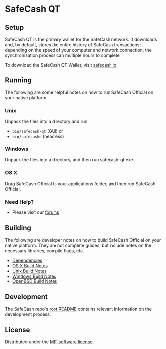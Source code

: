 SafeCash QT
=============

Setup
---------------------
SafeCash QT is the primary wallet for the SafeCash network. It downloads and, by default, stores the entire history of SafeCash transactions; depending on the speed of your computer and network connection, the synchronization process can multiple hours to complete

To download the SafeCash QT Wallet, visit [safecash.io](https://safecash.io/#download).

Running
---------------------
The following are some helpful notes on how to run SafeCash Official on your native platform.

### Unix

Unpack the files into a directory and run:

- `bin/safecash-qt` (GUI) or
- `bin/safecashd` (headless)

### Windows

Unpack the files into a directory, and then run safecash-qt.exe.

### OS X

Drag SafeCash Official to your applications folder, and then run SafeCash Official.

### Need Help?

* Please visit our [forums](https://safecash.io/forum/)

Building
---------------------
The following are developer notes on how to build SafeCash Official on your native platform. They are not complete guides, but include notes on the necessary libraries, compile flags, etc.

- [Dependencies](dependencies.md)
- [OS X Build Notes](build-osx.md)
- [Unix Build Notes](build-unix.md)
- [Windows Build Notes](build-windows.md)
- [OpenBSD Build Notes](build-openbsd.md)

Development
---------------------
The SafeCash repo's [root README](/README.md) contains relevant information on the development process.

License
---------------------
Distributed under the [MIT software license](/COPYING).
